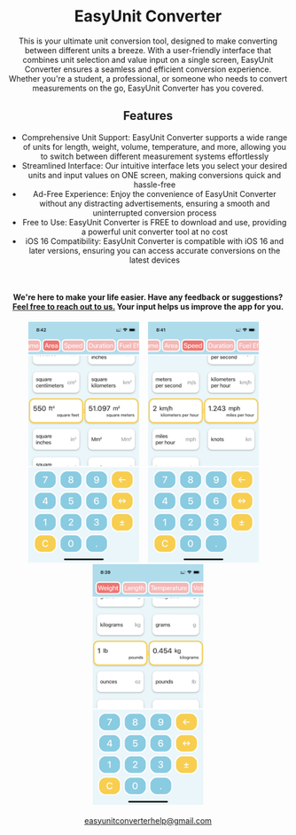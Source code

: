 <div align="center">
  
<h1>EasyUnit Converter</h1>

This is your ultimate unit conversion tool, designed to make converting between different units a breeze. With a user-friendly interface that combines unit selection and value input on a single screen, EasyUnit Converter ensures a seamless and efficient conversion experience. Whether you're a student, a professional, or someone who needs to convert measurements on the go, EasyUnit Converter has you covered.
<br>
<h2>Features</h2>

<ul>
<li>Comprehensive Unit Support: EasyUnit Converter supports a wide range of units for length, weight, volume, temperature, and more, allowing you to switch between different measurement systems effortlessly</li>
<li>Streamlined Interface: Our intuitive interface lets you select your desired units and input values on ONE screen, making conversions quick and hassle-free</li>
<li>Ad-Free Experience: Enjoy the convenience of EasyUnit Converter without any distracting advertisements, ensuring a smooth and uninterrupted conversion process</li>
<li>Free to Use: EasyUnit Converter is FREE to download and use, providing a powerful unit converter tool at no cost</li>
<li>iOS 16 Compatibility: EasyUnit Converter is compatible with iOS 16 and later versions, ensuring you can access accurate conversions on the latest devices</li>
</ul>
<br>
<h4>We're here to make your life easier. Have any feedback or suggestions? <a href="mailto:easyunitconverterhelp@gmail.com">Feel free to reach out to us.</a> Your input helps us improve the app for you.</h4>

<img src="Screenshots/1.PNG" alt="screenshot1" width="200"/>&nbsp;&nbsp;&nbsp;&nbsp;<img src="Screenshots/2.PNG" alt="screenshot2" width="200"/>&nbsp;&nbsp;&nbsp;&nbsp;<img src="Screenshots/3.PNG" alt="screenshot3" width="200"/>
<br><br>
<a href="mailto:easyunitconverterhelp@gmail.com">easyunitconverterhelp@gmail.com</a>
<br><br><br>

</div>
